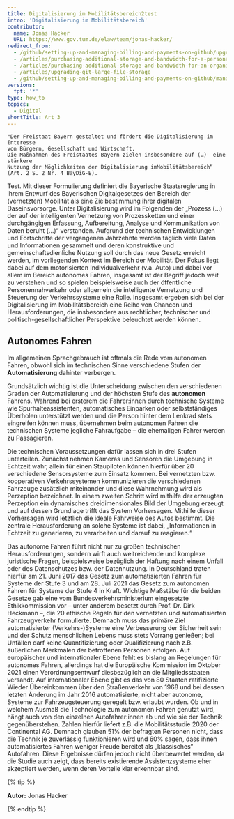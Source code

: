```yaml
---
title: Digitalisierung im Mobilitätsbereich2test
intro: 'Digitalisierung im Mobilitätsbereich'
contributor:
  name: Jonas Hacker
  URL: https://www.gov.tum.de/elaw/team/jonas-hacker/
redirect_from:
  - /github/setting-up-and-managing-billing-and-payments-on-github/upgrading-git-large-file-storage
  - /articles/purchasing-additional-storage-and-bandwidth-for-a-personal-account/
  - /articles/purchasing-additional-storage-and-bandwidth-for-an-organization/
  - /articles/upgrading-git-large-file-storage
  - /github/setting-up-and-managing-billing-and-payments-on-github/managing-billing-for-git-large-file-storage/upgrading-git-large-file-storage
versions:
  fpt: '*'
type: how_to
topics:
  - Digital
shortTitle: Art 3
---
```

```
"Der Freistaat Bayern gestaltet und fördert die Digitalisierung im Interesse
von Bürgern, Gesellschaft und Wirtschaft. 
Die Maßnahmen des Freistaates Bayern zielen insbesondere auf (…)  eine stärkere
Nutzung der Möglichkeiten der Digitalisierung imMobilitätsbereich“
(Art. 2 S. 2 Nr. 4 BayDiG-E).
```

Test. Mit dieser Formulierung definiert die Bayerische Staatsregierung in ihrem Entwurf des Bayerischen Digitalgesetzes den Bereich der (vernetzten) Mobilität als eine Zielbestimmung ihrer digitalen Daseinsvorsorge. Unter Digitalisierung wird im Folgenden der „Prozess (…) der auf der intelligenten Vernetzung von Prozessketten und einer durchgängigen Erfassung, Aufbereitung, Analyse und Kommunikation von Daten beruht (…)“ verstanden. Aufgrund der technischen Entwicklungen und Fortschritte der vergangenen Jahrzehnte werden täglich viele Daten und Informationen gesammelt und deren konstruktive und gemeinschaftsdienliche Nutzung soll durch das neue Gesetz erreicht werden, im vorliegenden Kontext im Bereich der Mobilität. Der Fokus liegt dabei auf dem motorisierten Individualverkehr (v.a. Auto) und dabei vor allem im Bereich autonomes Fahren, insgesamt ist der Begriff jedoch weit zu verstehen und so spielen beispielsweise auch der öffentliche Personennahverkehr oder allgemein die intelligente Vernetzung und Steuerung der Verkehrssysteme eine Rolle. Insgesamt ergeben sich bei der Digitalisierung im Mobilitätsbereich eine Reihe von Chancen und Herausforderungen, die insbesondere aus rechtlicher, technischer und politisch-gesellschaftlicher Perspektive beleuchtet werden können.

## Autonomes Fahren

Im allgemeinen Sprachgebrauch ist oftmals die Rede vom autonomen Fahren, obwohl sich im technischen Sinne verschiedene Stufen der **Automatisierung** dahinter verbergen. 

Grundsätzlich wichtig ist die Unterscheidung zwischen den verschiedenen Graden der Automatisierung und der höchsten Stufe des **autonomen** Fahrens. Während bei ersterem die Fahrer:innen durch technische Systeme wie Spurhalteassistenten, automatisches Einparken oder selbstständiges Überholen unterstützt werden und die Person hinter dem Lenkrad stets eingreifen können muss, übernehmen beim autonomen Fahren die technischen Systeme jegliche Fahraufgabe – die ehemaligen Fahrer werden zu Passagieren.

Die technischen Voraussetzungen dafür lassen sich in drei Stufen unterteilen. Zunächst nehmen Kameras und Sensoren die Umgebung in Echtzeit wahr, allein für einen Staupiloten können hierfür über 20 verschiedene Sensorsysteme zum Einsatz kommen. Bei vernetzten bzw. kooperativen Verkehrssystemen kommunizieren die verschiedenen Fahrzeuge zusätzlich miteinander und diese Wahrnehmung wird als Perzeption bezeichnet. In einem zweiten Schritt wird mithilfe der erzeugten Perzeption ein dynamisches dreidimensionales Bild der Umgebung erzeugt und auf dessen Grundlage trifft das System Vorhersagen. Mithilfe dieser Vorhersagen wird letztlich die ideale Fahrweise des Autos bestimmt. Die zentrale Herausforderung an solche Systeme ist dabei, „Informationen in Echtzeit zu generieren, zu verarbeiten und darauf zu reagieren.“  

Das autonome Fahren führt nicht nur zu großen technischen Herausforderungen, sondern wirft auch weitreichende und komplexe juristische Fragen, beispielsweise bezüglich der Haftung nach einem Unfall oder des Datenschutzes bzw. der Datennutzung. In Deutschland traten hierfür am 21. Juni 2017 das Gesetz zum automatisierten Fahren für Systeme der Stufe 3 und am 28. Juli 2021 das Gesetz zum autonomen Fahren für Systeme der Stufe 4 in Kraft. Wichtige Maßstäbe für die beiden Gesetze gab eine vom Bundesverkehrsministerium eingesetzte Ethikkommission vor – unter anderem besetzt durch Prof. Dr. Dirk Heckmann –, die 20 ethische Regeln für den vernetzten und automatisierten Fahrzeugverkehr formulierte. Demnach muss das primäre Ziel automatisierter (Verkehrs-)Systeme eine Verbesserung der Sicherheit sein und der Schutz menschlichen Lebens muss stets Vorrang genießen; bei Unfällen darf keine Quantifizierung oder Qualifizierung nach z.B. äußerlichen Merkmalen der betroffenen Personen erfolgen. Auf europäischer und internationaler Ebene fehlt es bislang an Regelungen für autonomes Fahren, allerdings hat die Europäische Kommission im Oktober 2021 einen Verordnungsentwurf diesbezüglich an die Mitgliedsstaaten versandt. Auf internationaler Ebene gibt es das von 80 Staaten ratifizierte Wieder Übereinkommen über den Straßenverkehr von 1968 und bei dessen letzten Änderung im Jahr 2016 automatisierte, nicht aber autonome, Systeme zur Fahrzeugsteuerung geregelt bzw. erlaubt wurden. 
Ob und in welchem Ausmaß die Technologie zum autonomen Fahren genutzt wird, hängt auch von den einzelnen Autofahrer:innen ab und wie sie der Technik gegenüberstehen. Zahlen hierfür liefert z.B. die Mobilitätsstudie 2020 der Continental AG. Demnach glauben 51% der befragten Personen nicht, dass die Technik je zuverlässig funktionieren wird und 60% sagen, dass ihnen automatisiertes Fahren weniger Freude bereitet als „klassisches“ Autofahren. Diese Ergebnisse dürfen jedoch nicht überbewertet werden, da die Studie auch zeigt, dass bereits existierende Assistenzsysteme eher akzeptiert werden, wenn deren Vorteile klar erkennbar sind.

{% tip %}

**Autor:** Jonas Hacker

{% endtip %}
